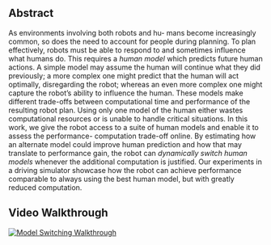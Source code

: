 ## Abstract
As environments involving both robots and hu- mans become increasingly common, so does the need to account for people during planning. To plan effectively, robots must be able to respond to and sometimes influence what humans do. This requires a _human model_ which predicts future human actions. A simple model may assume the human will continue what they did previously; a more complex one might predict that the human will act optimally, disregarding the robot; whereas an even more complex one might capture the robot’s ability to influence the human. These models make different trade-offs between computational time and performance of the resulting robot plan. Using only one model of the human either wastes computational resources or is unable to handle critical situations. In this work, we give the robot access to a suite of human models and enable it to assess the performance- computation trade-off online. By estimating how an alternate model could improve human prediction and how that may translate to performance gain, the robot can _dynamically switch human models_ whenever the additional computation is justified. Our experiments in a driving simulator showcase how the robot can achieve performance comparable to always using the best human model, but with greatly reduced computation.

## Video Walkthrough

[![Model Switching Walkthrough](http://img.youtube.com/vi/ZwHJqMxnXxo/0.jpg)](http://www.youtube.com/watch?v=ZwHJqMxnXxo "Model Switching Walkthrough")
